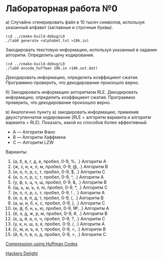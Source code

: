 # Лабораторная работа №0

[//]: # (Microsoft Word - Lab0.docx, 18/02/2022, 14:11:19)
а) Случайно сгенерировать файл в 10 тысяч символов, используя указанный алфавит
(заглавные и строчные буквы). 

```shell
(cd ../cmake-build-debug/L0
./lab0 generate <alphabet.txt >10k.in)
```

Закодировать текстовую информацию, используя указанный в
задании алгоритм. Определить цену кодирования. 

```shell
(cd ../cmake-build-debug/L0
./lab0 encode_huffman 10k.in >10k.out.dat)
```

Декодировать информацию, определить
коэффициент сжатия. Программно проверить, что декодирование произошло верно.

б) Закодировать информацию алгоритмом RLE. Декодировать информацию, определить
коэффициент сжатия. Программно проверить, что декодирование произошло верно.

в) Аналогично пункту а) закодировать информацию, применив двухступенчатое кодирование
(RLE + алгоритм варианта и алгоритм варианта + RLE). Показать, какой из способов более
эффективный.

- A — Алгоритм Фано
- B — Алгоритм Хаффмена
- C — Алгоритм LZW

Варианты:

1. {а, б, в, г, д, е, пробел, 0-9, %, .} Алгоритм A
2. {ж, з, и, к, л, м, пробел, 0-9, @, .} Алгоритм B
3. {н, о, п, р, с, т, пробел, 0-9, $, .} Алгоритм C
4. {н, о, п, р, с, т, пробел, 0-9, ^, .} Алгоритм A
5. {у, ф, х, ц, ч, ш, пробел, 0-9, &, .} Алгоритм B
6. {щ, ь, ы, ъ, э, ю, пробел, 0-9, *, .} Алгоритм C
7. {н, о, п, р, с, т, пробел, 0-9, ! , .} Алгоритм A
8. {я, о, в, п, д, т, пробел, 0-9, (, .} Алгоритм B
9. {а, ы, и, б, к, с, пробел, 0-9, ), .} Алгоритм C
10. {е, ф, б, н, ь, ю, пробел, 0-9, №, .} Алгоритм A
11. {ё, э, д, ж, р, м, пробел, 0-9, #, .} Алгоритм B
12. {к, ц, й, а, о, ч, пробел, 0-9, ?, .} Алгоритм C
13. {у, к, н, ш, э, я, пробел, 0-9, /, .} Алгоритм A
14. {с, м, и, ъ, е, т, пробел, 0-9, <, .} Алгоритм B
15. {й, ё, п, в, о, д, пробел, 0-9, >, .} Алгоритм C

[Compression using Huffman Codes](https://www.cs.utexas.edu/users/djimenez/utsa/cs1723/lecture14.html)

[Hackers Delight](https://doc.lagout.org/security/Hackers%20Delight.pdf)